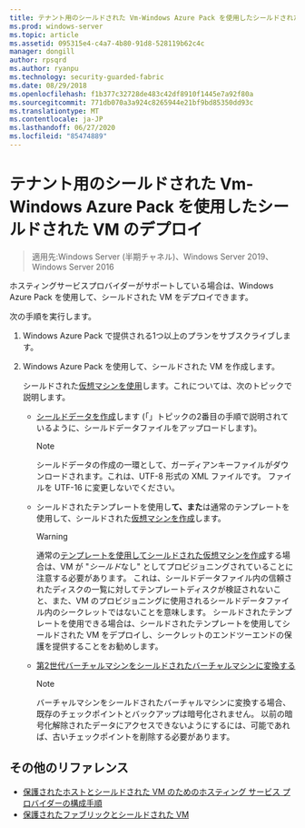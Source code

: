 ```yaml
---
title: テナント用のシールドされた Vm-Windows Azure Pack を使用したシールドされた VM のデプロイ
ms.prod: windows-server
ms.topic: article
ms.assetid: 095315e4-c4a7-4b80-91d8-528119b62c4c
manager: dongill
author: rpsqrd
ms.author: ryanpu
ms.technology: security-guarded-fabric
ms.date: 08/29/2018
ms.openlocfilehash: f1b377c32728de483c42df8910f1445e7a92f80a
ms.sourcegitcommit: 771db070a3a924c8265944e21bf9bd85350dd93c
ms.translationtype: MT
ms.contentlocale: ja-JP
ms.lasthandoff: 06/27/2020
ms.locfileid: "85474889"
---
```

# <a name="shielded-vms--for-tenants---deploying-a-shielded-vm-by-using-windows-azure-pack"></a>テナント用のシールドされた Vm-Windows Azure Pack を使用したシールドされた VM のデプロイ

>適用先:Windows Server (半期チャネル)、Windows Server 2019、Windows Server 2016

ホスティングサービスプロバイダーがサポートしている場合は、Windows Azure Pack を使用して、シールドされた VM をデプロイできます。

次の手順を実行します。

1. Windows Azure Pack で提供される1つ以上のプランをサブスクライブします。

2. Windows Azure Pack を使用して、シールドされた VM を作成します。

    シールドされた[仮想マシンを使用](https://technet.microsoft.com/library/mt720674.aspx)します。これについては、次のトピックで説明します。

   - [シールドデータを作成](https://technet.microsoft.com/library/mt720672.aspx)します (「」トピックの2番目の手順で説明されているように、シールドデータファイルをアップロードします)。

     > [!NOTE]
     > シールドデータの作成の一環として、ガーディアンキーファイルがダウンロードされます。これは、UTF-8 形式の XML ファイルです。 ファイルを UTF-16 に変更しないでください。

   - シールドされたテンプレートを使用し**て、また**は通常のテンプレートを使用して、シールドされた[仮想マシンを作成](https://technet.microsoft.com/library/mt720673.aspx)します。

       > [!WARNING]
       > 通常の[テンプレートを使用してシールドされた仮想マシンを作成](https://technet.microsoft.com/library/mt720673.aspx#Anchor_2)する場合は、VM が "*シールド*なし" としてプロビジョニングされていることに注意する必要があります。 これは、シールドデータファイル内の信頼されたディスクの一覧に対してテンプレートディスクが検証されないこと、また、VM のプロビジョニングに使用されるシールドデータファイル内のシークレットではないことを意味します。 シールドされたテンプレートを使用できる場合は、シールドされたテンプレートを使用してシールドされた VM をデプロイし、シークレットのエンドツーエンドの保護を提供することをお勧めします。

   - [第2世代バーチャルマシンをシールドされたバーチャルマシンに変換する](https://technet.microsoft.com/library/mt720670.aspx)

       > [!NOTE]
       > バーチャルマシンをシールドされたバーチャルマシンに変換する場合、既存のチェックポイントとバックアップは暗号化されません。 以前の暗号化解除されたデータにアクセスできないようにするには、可能であれば、古いチェックポイントを削除する必要があります。

## <a name="additional-references"></a>その他のリファレンス

- [保護されたホストとシールドされた VM のためのホスティング サービス プロバイダーの構成手順](guarded-fabric-configuration-scenarios-for-shielded-vms-overview.md)
- [保護されたファブリックとシールドされた VM](guarded-fabric-and-shielded-vms-top-node.md)
